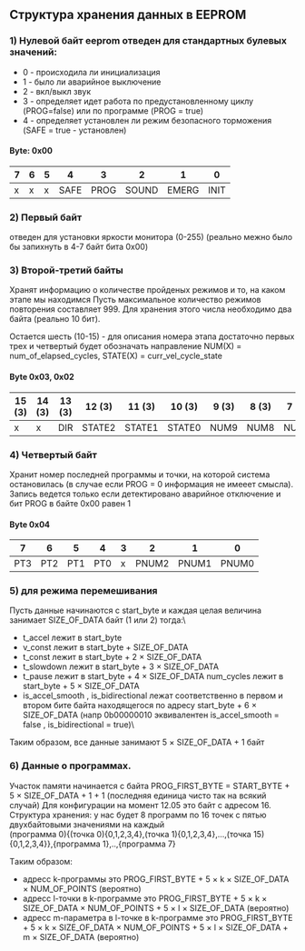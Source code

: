 ## Структура хранения данных в EEPROM

### 1) Нулевой байт eeprom отведен для стандартных булевых значений:

* 0 - происходила ли инициализация 
* 1 - было ли аварийное выключение
* 2 - вкл/выкл звук 
* 3 - определяет идет работа по предустановленному циклу (PROG=false) или по программе (PROG = true)
* 4 - определяет установлен ли режим безопасного торможения (SAFE = true - установлен)
            
#### Byte: 0x00   
7 | 6 | 5 | 4    | 3    | 2     | 1     | 0    
--- | --- | --- | --- | --- | --- | --- | ---
 x |  x | x | SAFE | PROG | SOUND | EMERG | INIT 
            

### 2) Первый байт 
отведен для установки яркости монитора (0-255) (реально межно было бы запихнуть в 4-7 байт бита 0x00)

### 3) Второй-третий байты 
Хранят информацию о количестве пройденых режимов и то, на каком этапе мы находимся 
Пусть максимальное количество режимов повторения составляет 999. Для хранения этого числа необходимо два байта (реально 10 бит).

Остается шесть (10-15) - для описания номера этапа достаточно первых трех и четвертый будет обозначать направление 
NUM(X) = num_of_elapsed_cycles, STATE(X) = curr_vel_cycle_state

#### Byte 0x03, 0x02
15 (3) | 14 (3) | 13 (3) | 12 (3) | 11 (3) | 10 (3) | 9 (3) | 8 (3) | 7 (2) | 6 (2) | 5 (2)| 4 (2) | 3 (2) | 2 (2) | 1 (2) | 0 (2)
--- | --- | --- | --- | --- | --- | --- | --- | --- | --- | --- | --- | --- | --- | --- | ---
x   |   x   |  DIR  | STATE2 | STATE1 | STATE0 | NUM9 | NUM8 | NUM7 | NUM6 | NUM5 | NUM4 | NUM3 | NUM2 | NUM1 | NUM0 


### 4) Четвертый байт 
Хранит номер последней программы и точки, на которой система остановилась  (в случае если PROG = 0 информация не 
имееет смысла). Запись ведется только если детектировано аварийное отключение и бит PROG в байте 0x00 равен 1
#### Byte 0x04

7   | 6   | 5   | 4   | 3 | 2     | 1     | 0     
--- | --- | --- | --- | --- | --- | --- | --- 
PT3 | PT2 | PT1 | PT0 | x | PNUM2 | PNUM1 | PNUM0 

### 5) для режима перемешивания
Пусть данные начинаются с start_byte и каждая целая величина занимает SIZE_OF_DATA байт (1 или 2)
тогда:\

* t_accel лежит в start_byte
* v_const лежит в start_byte + SIZE_OF_DATA
* t_const  лежит в start_byte + 2 $\times$ SIZE_OF_DATA
* t_slowdown лежит в start_byte + 3 $\times$ SIZE_OF_DATA
* t_pause лежит в start_byte + 4 $\times$ SIZE_OF_DATA
num_cycles  лежит в start_byte + 5 $\times$ SIZE_OF_DATA
* is_accel_smooth , is_bidirectional лежат соответственно в первом и втором бите байта находящегося 
по адресу start_byte + 6 $\times$ SIZE_OF_DATA (напр 0b00000010 эквивалентен is_accel_smooth = false , 
is_bidirectional = true)\

Таким образом, все данные занимают 5 $\times$ SIZE_OF_DATA + 1 байт

### 6) Данные о программах. 

Участок памяти начинается с байта PROG_FIRST_BYTE = START_BYTE + 5 $\times$ SIZE_OF_DATA + 1 + 1 (последняя единица чисто так на всякий случай)
Для конфигурации на момент 12.05 это байт с адресом 16.\
Структура хранения: у нас будет 8 программ по 16 точек с пятью двухбайтовыми значениями на каждый\
(программа 0){(точка 0){0,1,2,3,4},(точка 1){0,1,2,3,4},...,(точка 15){0,1,2,3,4}},{программа 1},..,{программа 7} 

Tаким образом: 
* адресс k-программы это PROG_FIRST_BYTE + 5 $\times$ k $\times$ SIZE_OF_DATA $\times$ NUM_OF_POINTS (вероятно)
* адресс l-точки в k-программе это PROG_FIRST_BYTE + 5 $\times$ k $\times$ SIZE_OF_DATA $\times$ NUM_OF_POINTS + 5 $\times$ l $\times$ SIZE_OF_DATA (вероятно)
* адресс m-параметра в l-точке в k-программе это PROG_FIRST_BYTE + 5 $\times$ k $\times$ SIZE_OF_DATA $\times$ NUM_OF_POINTS + 5 $\times$ l $\times$ SIZE_OF_DATA + m $\times$ SIZE_OF_DATA (вероятно)
